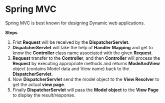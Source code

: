 # Spring MVC

Spring MVC  is best known for designing Dynamic web applications.  

**Steps**  
1. Frist **Request** will be received by the **DispatcherServlet**.
2. **DispatcherServlet** will take the help  of **Handler Mapping** and get to know the **Controller** class name associated with the given **Request**.
3. **Request** transfer to the **Controller**, and then **Controller** will process the **Request** by executing appropriate methods and returns **ModeAndView** object (contains Model data and View name) back to the **DispatcherServlet**.
4. Now **DispatcherServlet** send the model object to the **View Resolver** to get the actual **view page**.
5. Finally **DispatcherServlet** will pass the **Model object** to the **View Page** to display the result/response.
